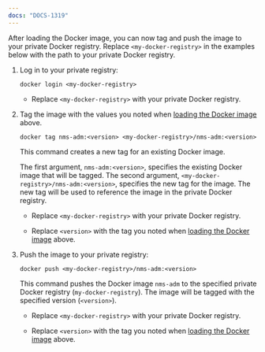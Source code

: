 ```yaml
---
docs: "DOCS-1319"
---
```


After loading the Docker image, you can now tag and push the image to your private Docker registry. Replace `<my-docker-registry>` in the examples below with the path to your private Docker registry.

1. Log in to your private registry:

   ```shell
   docker login <my-docker-registry>
   ```

   - Replace `<my-docker-registry>` with your private Docker registry.

1. Tag the image with the values you noted when [loading the Docker image](#load-acm-docker-image) above.

   ```shell
   docker tag nms-adm:<version> <my-docker-registry>/nms-adm:<version>
   ```

   This command creates a new tag for an existing Docker image.

   The first argument, `nms-adm:<version>`, specifies the existing Docker image that will be tagged. The second argument, `<my-docker-registry>/nms-adm:<version>`, specifies the new tag for the image. The new tag will be used to reference the image in the private Docker registry.

   - Replace `<my-docker-registry>` with your private Docker registry.

   - Replace `<version>` with the tag you noted when [loading the Docker image](#load-adm-docker-image) above.

1. Push the image to your private registry:

   ```shell
   docker push <my-docker-registry>/nms-adm:<version>
   ```

   This command pushes the Docker image `nms-adm` to the specified private Docker registry (`my-docker-registry`). The image will be tagged with the specified version (`<version>`). 

   - Replace `<my-docker-registry>` with your private Docker registry.

   - Replace `<version>` with the tag you noted when [loading the Docker image](#load-adm-docker-image) above.
